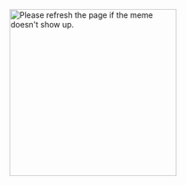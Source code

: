 


<img src='https://random-memer.herokuapp.com/' title="Meme" alt="Please refresh the page if the meme doesn't show up." style="height : auto; width:300px; margin-left : 10px; margin-right : 10px;">

<!-- Markdown -->

